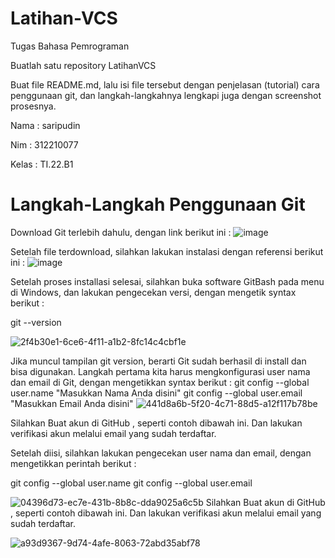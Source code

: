 # Latihan-VCS
Tugas Bahasa Pemrograman

Buatlah satu repository LatihanVCS

Buat file README.md, lalu isi file tersebut dengan penjelasan (tutorial) cara penggunaan git, dan langkah-langkahnya lengkapi juga dengan screenshot prosesnya.

Nama : saripudin

Nim : 312210077

Kelas : TI.22.B1

# Langkah-Langkah Penggunaan Git
Download Git terlebih dahulu, dengan link berikut ini : ![image](https://user-images.githubusercontent.com/115473865/196014793-e5d768dc-3395-4b11-95d9-505d829e39f3.png)



Setelah file terdownload, silahkan lakukan instalasi dengan referensi berikut ini : ![image](https://user-images.githubusercontent.com/115473865/196014818-f4890763-6893-4981-8305-09be8b89b97e.png)


Setelah proses installasi selesai, silahkan buka software GitBash pada menu di Windows, dan lakukan pengecekan versi, dengan mengetik syntax berikut :

git --version

![2f4b30e1-6ce6-4f11-a1b2-8fc14c4cbf1e](https://user-images.githubusercontent.com/115473865/196014837-7854b32c-efe7-4f5f-9b19-ec4681cc4ee9.jpg)

Jika muncul tampilan git version, berarti Git sudah berhasil di install dan bisa digunakan. Langkah pertama kita harus mengkonfigurasi user nama dan email di Git, dengan mengetikkan syntax berikut :
git config --global user.name "Masukkan Nama Anda disini" git config --global user.email "Masukkan Email Anda disini"
![441d8a6b-5f20-4c71-88d5-a12f117b78be](https://user-images.githubusercontent.com/115473865/196015166-0ae97b44-166a-4c95-a340-d06fc752c13b.jpg)


Silahkan Buat akun di GitHub , seperti contoh dibawah ini. Dan lakukan verifikasi akun melalui email yang sudah terdaftar.


Setelah diisi, silahkan lakukan pengecekan user nama dan email, dengan mengetikkan perintah berikut :

git config --global user.name git config --global user.email

![04396d73-ec7e-431b-8b8c-dda9025a6c5b](https://user-images.githubusercontent.com/115473865/196014886-fa222b5c-4b4c-411b-8b9c-962e21a5953c.jpg)
Silahkan Buat akun di GitHub , seperti contoh dibawah ini. Dan lakukan verifikasi akun melalui email yang sudah terdaftar.

![a93d9367-9d74-4afe-8063-72abd35abf78](https://user-images.githubusercontent.com/115473865/196015209-3f78c36e-f0bc-47df-8085-22c879a22e8a.jpg)

